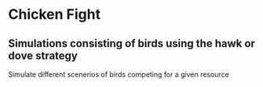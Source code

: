 # Chicken Fight
## Simulations consisting of birds using the hawk or dove strategy
Simulate different scenerios of birds competing for a given resource
